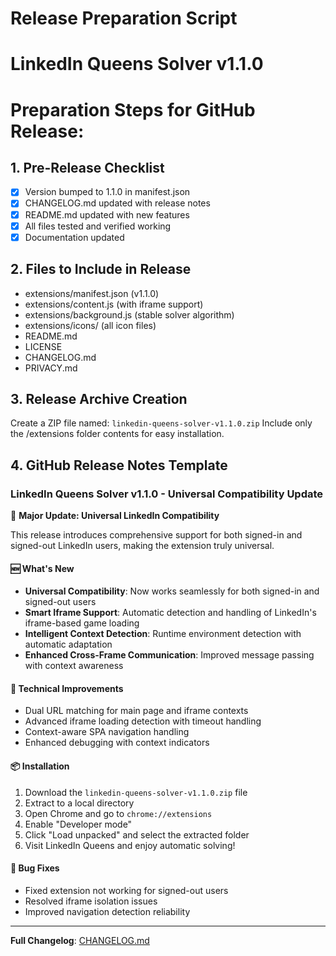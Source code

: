# Release Preparation Script
# LinkedIn Queens Solver v1.1.0

# Preparation Steps for GitHub Release:

## 1. Pre-Release Checklist
- [x] Version bumped to 1.1.0 in manifest.json
- [x] CHANGELOG.md updated with release notes
- [x] README.md updated with new features
- [x] All files tested and verified working
- [x] Documentation updated

## 2. Files to Include in Release
- extensions/manifest.json (v1.1.0)
- extensions/content.js (with iframe support)
- extensions/background.js (stable solver algorithm)
- extensions/icons/ (all icon files)
- README.md
- LICENSE
- CHANGELOG.md
- PRIVACY.md

## 3. Release Archive Creation
Create a ZIP file named: `linkedin-queens-solver-v1.1.0.zip`
Include only the /extensions folder contents for easy installation.

## 4. GitHub Release Notes Template

### LinkedIn Queens Solver v1.1.0 - Universal Compatibility Update

🚀 **Major Update: Universal LinkedIn Compatibility**

This release introduces comprehensive support for both signed-in and signed-out LinkedIn users, making the extension truly universal.

#### 🆕 What's New
- **Universal Compatibility**: Now works seamlessly for both signed-in and signed-out users
- **Smart Iframe Support**: Automatic detection and handling of LinkedIn's iframe-based game loading
- **Intelligent Context Detection**: Runtime environment detection with automatic adaptation
- **Enhanced Cross-Frame Communication**: Improved message passing with context awareness

#### 🔧 Technical Improvements
- Dual URL matching for main page and iframe contexts
- Advanced iframe loading detection with timeout handling
- Context-aware SPA navigation handling
- Enhanced debugging with context indicators

#### 📦 Installation
1. Download the `linkedin-queens-solver-v1.1.0.zip` file
2. Extract to a local directory
3. Open Chrome and go to `chrome://extensions`
4. Enable "Developer mode"
5. Click "Load unpacked" and select the extracted folder
6. Visit LinkedIn Queens and enjoy automatic solving!

#### 🐛 Bug Fixes
- Fixed extension not working for signed-out users
- Resolved iframe isolation issues
- Improved navigation detection reliability

---

**Full Changelog**: [CHANGELOG.md](https://github.com/XaJason/linkedin-queens-solver/blob/main/CHANGELOG.md)
